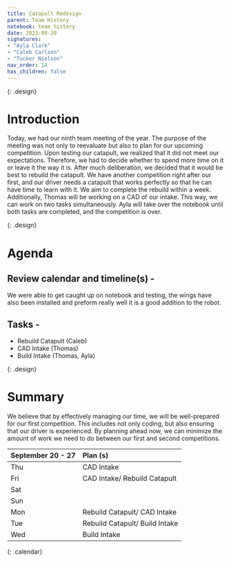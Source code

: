 ```yaml
---
title: Catapult Redesign 
parent: Team History
notebook: team_history
date: 2023-09-20
signatures:
- "Ayla Clark"
- "Caleb Carlson"
- "Tucker Nielson"
nav_order: 14
has_children: false
---
```


{: .design}
# Introduction 
Today, we had our ninth team meeting of the year. The purpose of the meeting was not only to reevaluate but also to plan for our upcoming competition. Upon testing our catapult, we realized that it did not meet our expectations. Therefore, we had to decide whether to spend more time on it or leave it the way it is. After much deliberation, we decided that it would be best to rebuild the catapult. We have another competition right after our first, and our driver needs a catapult that works perfectly so that he can have time to learn with it. We aim to complete the rebuild within a week. Additionally, Thomas will be working on a CAD of our intake. This way, we can work on two tasks simultaneously. Ayla will take over the notebook until both tasks are completed, and the competition is over.


{: .design}
# Agenda 

## Review calendar and timeline(s) -
We were able to get caught up on notebook and testing, the wings have also been installed and preform really well it is a good addition to the robot.

## Tasks -
* Rebuild Catapult				    (Caleb)
* CAD Intake			   (Thomas)
* Build Intake        (Thomas, Ayla)

{: .design}
# Summary

We believe that by effectively managing our time, we will be well-prepared for our first competition. This includes not only coding, but also ensuring that our driver is experienced. By planning ahead now, we can minimize the amount of work we need to do between our first and second competitions.

| September  20 - 27  | Plan (s) |
|:---|:---|
| Thu | CAD Intake |
| Fri | CAD Intake/ Rebuild Catapult|
| Sat | |
| Sun | |
| Mon | Rebuild Catapult/ CAD Intake|
| Tue | Rebuild Catapult/ Build Intake |
| Wed | Build Intake |
{: .calendar}